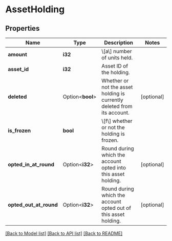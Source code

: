 # AssetHolding

## Properties

Name | Type | Description | Notes
------------ | ------------- | ------------- | -------------
**amount** | **i32** | \\[a\\] number of units held. | 
**asset_id** | **i32** | Asset ID of the holding. | 
**deleted** | Option<**bool**> | Whether or not the asset holding is currently deleted from its account. | [optional]
**is_frozen** | **bool** | \\[f\\] whether or not the holding is frozen. | 
**opted_in_at_round** | Option<**i32**> | Round during which the account opted into this asset holding. | [optional]
**opted_out_at_round** | Option<**i32**> | Round during which the account opted out of this asset holding. | [optional]

[[Back to Model list]](../README.md#documentation-for-models) [[Back to API list]](../README.md#documentation-for-api-endpoints) [[Back to README]](../README.md)


